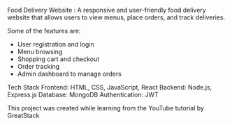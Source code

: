 Food Delivery Website :
A responsive and user-friendly food delivery website that allows users to view menus, place orders, and track deliveries.


Some of the features are:
- User registration and login
- Menu browsing
- Shopping cart and checkout
- Order tracking
- Admin dashboard to manage orders

Tech Stack
Frontend: HTML, CSS, JavaScript, React
Backend: Node.js, Express.js
Database: MongoDB
Authentication: JWT

This project was created while learning from the YouTube tutorial by GreatStack

